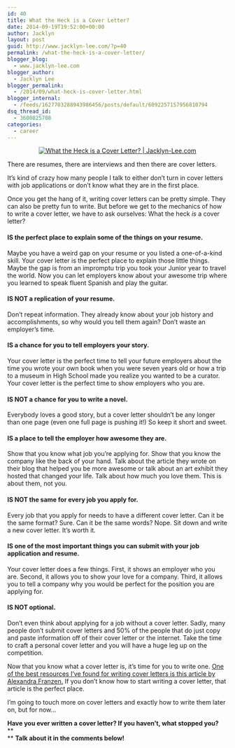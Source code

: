 ```yaml
---
id: 40
title: What the Heck is a Cover Letter?
date: 2014-09-19T19:52:00+00:00
author: Jacklyn
layout: post
guid: http://www.jacklyn-lee.com/?p=40
permalink: /what-the-heck-is-a-cover-letter/
blogger_blog:
  - www.jacklyn-lee.com
blogger_author:
  - Jacklyn Lee
blogger_permalink:
  - /2014/09/what-heck-is-cover-letter.html
blogger_internal:
  - /feeds/1627703288943986456/posts/default/6092257157956810794
dsq_thread_id:
  - 3600825708
categories:
  - career
---
```

<input class="jpibfi" type="hidden" />

<div style="clear: both; text-align: center;">
  <a href="http://i1.wp.com/www.jacklyn-lee.com/wp-content/uploads/2014/09/What-2Bthe-2Bheck-2Bis-C2-A0a-2Bcover-2Bletter-.png" style="margin-left: 1em; margin-right: 1em;"><img alt="What the Heck is a Cover Letter? | Jacklyn-Lee.com" border="0" src="http://i1.wp.com/www.jacklyn-lee.com/wp-content/uploads/2014/09/What-2Bthe-2Bheck-2Bis-C2-A0a-2Bcover-2Bletter-.png" title="What the Heck is a Cover Letter? | Jacklyn-Lee.com" data-recalc-dims="1" /></a>
</div>

<div style="clear: both; text-align: center;">
</div>

<div style="clear: both; text-align: center;">
</div>

There are resumes, there are interviews and then there are cover letters.

It&#8217;s kind of crazy how many people I talk to either don&#8217;t turn in cover letters with job applications or don&#8217;t know what they are in the first place.

Once you get the hang of it, writing cover letters can be pretty simple. They can also be pretty fun to write. But before we get to the mechanics of how to write a cover letter, we have to ask ourselves: What the heck _is_&nbsp;a cover letter?

#### **IS the perfect place to explain some of the things on your resume.**

Maybe you have a weird gap on your resume or you listed a one-of-a-kind skill. Your cover letter is the perfect place to explain those little things. Maybe the gap is from an impromptu trip you took your Junior year to travel the world. Now you can let employers know about your awesome trip where you learned to speak fluent Spanish and play the guitar.

#### **IS NOT a replication of your resume.**

Don&#8217;t repeat information. They already know about your job history and accomplishments, so why would you tell them again? Don&#8217;t waste an employer&#8217;s time.

#### **IS a chance for you to tell employers your story.**

Your cover letter is the perfect time to tell your future employers about the time you wrote your own book when you were seven years old or how a trip to a museum in High School made you realize you wanted to be a curator. Your cover letter is the perfect time to show employers who you are.

#### **IS NOT a chance for you to write a novel.**

Everybody loves a good story, but a cover letter shouldn&#8217;t be any longer than one page (even one full page is pushing it!) So keep it short and sweet.

#### **IS a place to tell the employer how awesome they are.**

Show that you know what job you&#8217;re applying for. Show that you know the company like the back of your hand. Talk about the article they wrote on their blog that helped you be more awesome or talk about an art exhibit they hosted that changed your life. Talk about how much you love them. This is about them, not you.

#### **IS NOT the same for every job you apply for.**

Every job that you apply for needs to have a different cover letter. Can it be the same format? Sure. Can it be the same words? Nope. Sit down and write a new cover letter. It&#8217;s worth it.

#### **IS one of the most important things you can submit with your job application and resume.**

Your cover letter does a few things. First, it shows an employer who you are. Second, it allows you to show your love for a company. Third, it allows you to tell a company why you would be perfect for the position you are applying for.

#### **IS NOT optional.**

Don&#8217;t even think about applying for a job without a cover letter. Sadly, many people don&#8217;t submit cover letters and 50% of the people that do just copy and paste information off of their cover letter or the internet. Take the time to craft a personal cover letter and you will have a huge leg up on the competition.

Now that you know what a cover letter is, it&#8217;s time for you to write one. <a href="https://www.themuse.com/advice/the-mind-trick-that-will-change-the-way-you-write-cover-letters-forever/" target="_blank">One of the best resources I&#8217;ve found for writing cover letters is this article by Alexandra Franzen.</a> If you don&#8217;t know how to start writing a cover letter, that article is the perfect place.

I&#8217;m going to touch more on cover letters and exactly how to write them later on, but for now&#8230;

**Have you ever written a cover letter? If you haven&#8217;t, what stopped you?&nbsp;**  
**  
** **Talk about it in the comments below!**